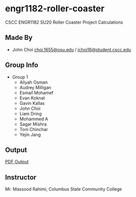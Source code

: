 # engr1182-roller-coaster
CSCC ENGR1182 SU20 Roller Coaster Project Calculations

## Made By
* John Choi choi.1655@osu.edu / jchoi16@student.cscc.edu

## Group Info
* Group 1
	- Aliyah Osman
	- Audrey Milligan
	- Esmail Mohamef
	- Evan Koknat
	- Gavin Kallas
	- John Choi
	- Liam Dring
	- Mohammed A
	- Sagar Mishra
	- Toni Chinchar
	- Yejin Jang

## Output
[PDF Output](computation.pdf)

## Instructor
Mr. Massood Rahimi, Columbus State Community College
